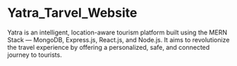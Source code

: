 # Yatra_Tarvel_Website
Yatra is an intelligent, location-aware tourism platform built using the MERN Stack — MongoDB, Express.js, React.js, and Node.js. It aims to revolutionize the travel experience by offering a personalized, safe, and connected journey to tourists. 
